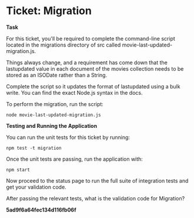 # Ticket: Migration

**Task**

For this ticket, you'll be required to complete the command-line script located in the migrations directory of src called movie-last-updated-migration.js.

Things always change, and a requirement has come down that the lastupdated value in each document of the movies collection needs to be stored as an ISODate rather than a String.

Complete the script so it updates the format of lastupdated using a bulk write. You can find the exact Node.js syntax in the docs.

To perform the migration, run the script:

```
node movie-last-updated-migration.js
```

**Testing and Running the Application**

You can run the unit tests for this ticket by running:

```
npm test -t migration
```

Once the unit tests are passing, run the application with:

```
npm start
```

Now proceed to the status page to run the full suite of integration tests and get your validation code.

After passing the relevant tests, what is the validation code for Migration?

**5ad9f6a64fec134d116fb06f**
